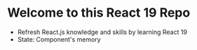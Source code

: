 # Welcome to this React 19 Repo

- Refresh React.js knowledge and skills by learning React 19
- State: Component's memory
